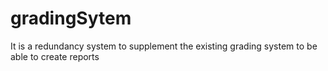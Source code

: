 # gradingSytem
It is a redundancy system to supplement the existing grading system to be able to create reports
